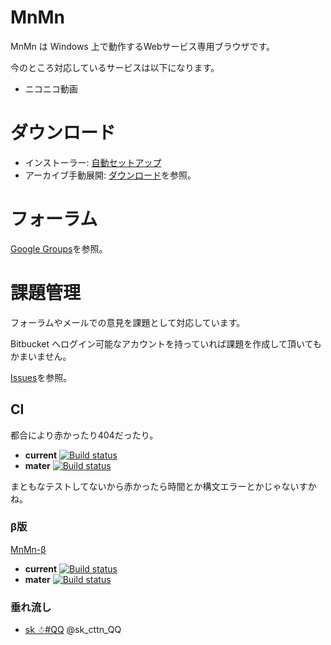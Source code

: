 # MnMn

MnMn は Windows 上で動作するWebサービス専用ブラウザです。

今のところ対応しているサービスは以下になります。

 * ニコニコ動画

# ダウンロード

 * インストーラー: [自動セットアップ](https://bitbucket.org/sk_0520/mnmn/downloads/MnMn-Setup.exe)
 * アーカイブ手動展開: [ダウンロード](https://bitbucket.org/sk_0520/mnmn/downloads/)を参照。


# フォーラム

[Google Groups](https://groups.google.com/d/forum/mnmn-forum)を参照。


# 課題管理

フォーラムやメールでの意見を課題として対応しています。

Bitbucket へログイン可能なアカウントを持っていれば課題を作成して頂いてもかまいません。

[Issues](https://bitbucket.org/sk_0520/mnmn/issues?status=new&status=open)を参照。

## CI

都合により赤かったり404だったり。

 * **current** [![Build status](https://ci.appveyor.com/api/projects/status/98h0h0jp3ipf5r9d?svg=true)](https://ci.appveyor.com/project/sk_0520/mnmn-xgnr2)
 * **mater** [![Build status](https://ci.appveyor.com/api/projects/status/98h0h0jp3ipf5r9d/branch/master?svg=true)](https://ci.appveyor.com/project/sk_0520/mnmn-xgnr2/branch/master)

まともなテストしてないから赤かったら時間とか構文エラーとかじゃないすかね。


### β版

[MnMn-β](https://ci.appveyor.com/project/sk_0520/mnmn)

 * **current** [![Build status](https://ci.appveyor.com/api/projects/status/8uof5u0wtnenl1a8?svg=true)](https://ci.appveyor.com/project/sk_0520/mnmn)
 * **mater** [![Build status](https://ci.appveyor.com/api/projects/status/8uof5u0wtnenl1a8/branch/master?svg=true)](https://ci.appveyor.com/project/sk_0520/mnmn/branch/master)

### 垂れ流し

 * [sk ☃#QQ](https://twitter.com/sk_cttn_QQ) @sk_cttn_QQ

